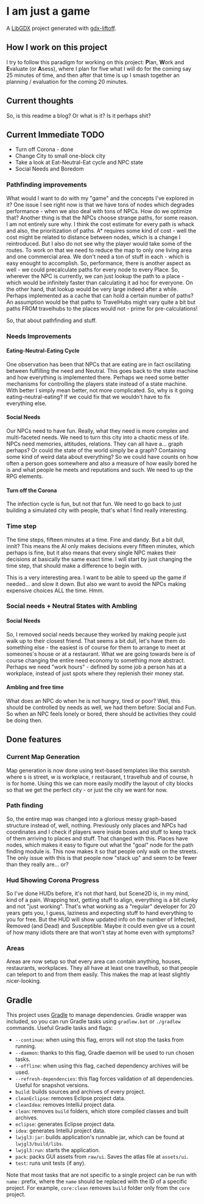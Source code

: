 # I am just a game

A [LibGDX](http://libgdx.badlogicgames.com/) project generated with [gdx-liftoff](https://github.com/tommyettinger/gdx-liftoff).

## How I work on this project

I try to follow this paradigm for working on this project: **P**lan, **W**ork and **E**valuate (or **A**sess), where I plan for five what I will do for the coming say 25 minutes of time, and then after that time is up I smash together an planning / evaluation for the coming 20 minutes.

## Current thoughts

So, is this readme a blog? Or what is it? Is it perhaps shit?

## Current Immediate TODO
* Turn off Corona - done
* Change City to small one-block city
* Take a look at Eat-Neutral-Eat cycle and NPC state
* Social Needs and Boredom

### Pathfinding improvements
What would I want to do with my "game" and the concepts I've explored in it? One issue I see right now is that we have tons of nodes which degrades performance - when we also deal with tons of NPCs. How do we optimize that? Another thing is that the NPCs choose strange paths, for some reason. I am not entirely sure why. I think the cost estimate for every path is whack and also, the prioritization of paths. A* requires some kind of cost - well the cost might be related to distance between nodes, which is a change I reintroduced. But I also do not see why the player would take some of the routes. To work on that we need to reduce the map to only one living area and one commercial area. We don't need a ton of stuff in each - which is easy enought to accomplish. So, performance, there is another aspect as well - we could precalculate paths for every node to every Place. So, wherever the NPC is currently, we can just lookup the path to a place - which would be infinitely faster than calculating it ad hoc for everyone. On the other hand, that lookup would be very large indeed after a while. Perhaps implemented as a cache that can hold a certain number of paths? An assumption would be that paths to TravelHubs might vary quite a bit but paths FROM travelhubs to the places would not - prime for pre-calculations!

So, that about pathfinding and stuff. 

### Needs Improvements
#### Eating-Neutral-Eating Cycle
One observation has been that NPCs that are eating are in fact oscillating between fulfilling the need and Neutral. This goes back to the state machine and how everything is implemented there. Perhaps we need some better mechanisms for controlling the players state instead of a state machine. With better I simply mean better, not more complicated. So, why is it going eating-neutral-eating? If we could fix that we wouldn't have to fix everything else. 
#### Social Needs
Our NPCs need to have fun. Really, what they need is more complex and multi-faceted needs. We need to turn this city into a chaotic mess of life. NPCs need memories, attitudes, relations. They can all have a... graph perhaps? Or could the state of the world simply be a graph? Containing some kind of weird data about everything? So we could have counts on how often a person goes somewhere and also a measure of how easily bored he is and what people he meets and reputations and such. We need to up the RPG elements. 
#### Turn off the Corona
The infection cycle is fun, but not that fun. We need to go back to just building a simulated city with people, that's what I find really interesting.

### Time step
The time steps, fifteen minutes at a time. Fine and dandy. But a bit dull, innit? This means the AI only makes decisions every fifteen minutes, which perhaps is fine, but it also means that every single NPC makes their decisions at basically the same exact time. I will start by just changing the time step, that should make a difference to begin with. 

This is a very interesting area. I want to be able to speed up the game if needed... and slow it down. But also we want to avoid the NPCs making expensive choices ALL the time. Hmm.

### Social needs + Neutral States with Ambling
#### Social Needs
So, I removed social needs because they worked by making people just walk up to their closest friend. That seems a bit dull, let's have them do something else - the easiest is of course for them to arrange to meet at someones's house or at a restaurant. What we are going towards here is of course changing the entire need economy to something more abstract. Perhaps we need "work hours" - defined by some job a person has at a workplace, instead of just spots where they replenish their money stat.
#### Ambling and free time
What does an NPC do when he is not hungry, tired or poor? Well, this should be controlled by needs as well, we had them before: Social and Fun. So when an NPC feels lonely or bored, there should be activities they could be doing then. 

## Done features
### Current Map Generation
Map generation is now done using text-based templates like this swrstsh where s is street, w is workplace, r restaurant, t travelhub and of course, h is for home. Using this we can more easily modify the layout of city blocks so that we get the perfect city - or just the city we want for now.

### Path finding

So, the entire map was changed into a glorious messy graph-based structure instead of, well, nothing. Previously only places and NPCs had coordinates and I check if players were inside boxes and stuff to keep track of them arriving to places and stuff. That changed with this. Places have nodes, which makes it easy to figure out what the "goal" node for the path finding module is. This now makes it so that people only walk on the streets. The only issue with this is that people now "stack up" and seem to be fewer than they really are... or?

### Hud Showing Corona Progress

So I've done HUDs before, it's not *that* hard, but Scene2D is, in my mind, kind of a pain. Wrapping text, getting stuff to align, everything is a bit clunky and not "just working". That's what working as a "regular" developer for 20 years gets you, I guess, laziness and expecting stuff to hand everything to you for free. But the HUD will show updated info on the number of Infected, Removed (and Dead) and Susceptible. Maybe it could even give us a count of how many idiots there are that won't stay at home even with symptoms?

### Areas
Areas are now setup so that every area can contain anything, houses, restaurants, workplaces. They all have at least one travelhub, so that people can teleport to and from them easily. This makes the map at least slightly nicer-looking.



## Gradle

This project uses [Gradle](http://gradle.org/) to manage dependencies. Gradle wrapper was included, so you can run Gradle tasks using `gradlew.bat` or `./gradlew` commands. Useful Gradle tasks and flags:

- `--continue`: when using this flag, errors will not stop the tasks from running.
- `--daemon`: thanks to this flag, Gradle daemon will be used to run chosen tasks.
- `--offline`: when using this flag, cached dependency archives will be used.
- `--refresh-dependencies`: this flag forces validation of all dependencies. Useful for snapshot versions.
- `build`: builds sources and archives of every project.
- `cleanEclipse`: removes Eclipse project data.
- `cleanIdea`: removes IntelliJ project data.
- `clean`: removes `build` folders, which store compiled classes and built archives.
- `eclipse`: generates Eclipse project data.
- `idea`: generates IntelliJ project data.
- `lwjgl3:jar`: builds application's runnable jar, which can be found at `lwjgl3/build/libs`.
- `lwjgl3:run`: starts the application.
- `pack`: packs GUI assets from `raw/ui`. Saves the atlas file at `assets/ui`.
- `test`: runs unit tests (if any).

Note that most tasks that are not specific to a single project can be run with `name:` prefix, where the `name` should be replaced with the ID of a specific project.
For example, `core:clean` removes `build` folder only from the `core` project.